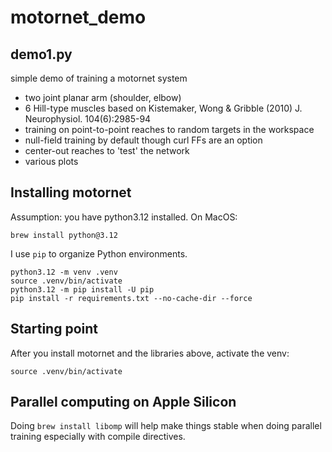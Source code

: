 # motornet_demo

## demo1.py
simple demo of training a motornet system

- two joint planar arm (shoulder, elbow)
- 6 Hill-type muscles based on Kistemaker, Wong & Gribble (2010) J. Neurophysiol. 104(6):2985-94
- training on point-to-point reaches to random targets in the workspace
- null-field training by default though curl FFs are an option
- center-out reaches to 'test' the network
- various plots

## Installing motornet

Assumption: you have python3.12 installed. On MacOS:

```{shell}
brew install python@3.12
```

I use `pip` to organize Python environments.

```{shell}
python3.12 -m venv .venv
source .venv/bin/activate
python3.12 -m pip install -U pip
pip install -r requirements.txt --no-cache-dir --force
```

## Starting point

After you install motornet and the libraries above, activate the venv:

```{shell}
source .venv/bin/activate
```

## Parallel computing on Apple Silicon

Doing `brew install libomp` will help make things stable when doing parallel training especially with compile directives.

